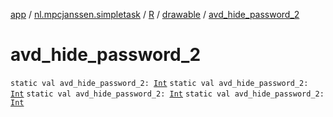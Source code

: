 [app](../../../index.md) / [nl.mpcjanssen.simpletask](../../index.md) / [R](../index.md) / [drawable](index.md) / [avd_hide_password_2](.)

# avd_hide_password_2

`static val avd_hide_password_2: `[`Int`](https://kotlinlang.org/api/latest/jvm/stdlib/kotlin/-int/index.html)
`static val avd_hide_password_2: `[`Int`](https://kotlinlang.org/api/latest/jvm/stdlib/kotlin/-int/index.html)
`static val avd_hide_password_2: `[`Int`](https://kotlinlang.org/api/latest/jvm/stdlib/kotlin/-int/index.html)
`static val avd_hide_password_2: `[`Int`](https://kotlinlang.org/api/latest/jvm/stdlib/kotlin/-int/index.html)
